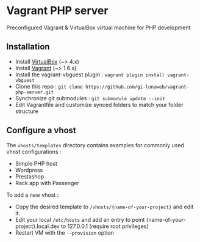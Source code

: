 # Vagrant PHP server

Preconfigured Vagrant & VirtualBox virtual machine for PHP development

## Installation

* Install [VirtualBox][virtualbox] (~> 4.x)
* Install [Vagrant][vagrant] (~> 1.6.x)
* Install the vagrant-vbguest plugin : `vagrant plugin install vagrant-vbguest`
* Clone this repo : `git clone https://github.com/gi-lunaweb/vagrant-php-server.git`
* Synchronize git submodules : `git submodule update --init`
* Edit Vagrantfile and customize synced folders to match your folder structure

## Configure a vhost

The `vhosts/templates` directory contains examples for commonly used vhost configurations :

* Simple PHP host
* Wordpress
* Prestashop
* Rack app with Passenger

To add a new vhost :

* Copy the desired template to `/vhosts/{name-of-your-project}` and edit it.
* Edit your local `/etc/hosts` and add an entry to point {name-of-your-project}.local.dev to 127.0.0.1 (require root privileges)
* Restart VM with the `--provision` option


[virtualbox]: https://www.virtualbox.org/wiki/Downloads
[vagrant]: http://docs.vagrantup.com/v2/installation/
